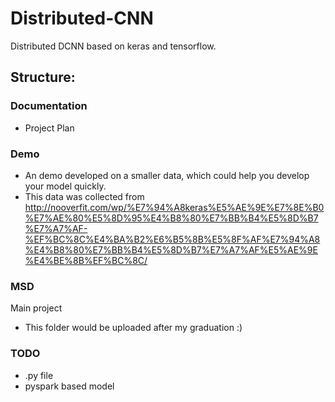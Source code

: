 # Distributed-CNN
Distributed DCNN based on keras and tensorflow.

## Structure:

### Documentation
- Project Plan

### Demo
- An demo developed on a smaller data, which could help you develop your model quickly.
- This data was collected from http://nooverfit.com/wp/%E7%94%A8keras%E5%AE%9E%E7%8E%B0%E7%AE%80%E5%8D%95%E4%B8%80%E7%BB%B4%E5%8D%B7%E7%A7%AF-%EF%BC%8C%E4%BA%B2%E6%B5%8B%E5%8F%AF%E7%94%A8%E4%B8%80%E7%BB%B4%E5%8D%B7%E7%A7%AF%E5%AE%9E%E4%BE%8B%EF%BC%8C/

### MSD
Main project
- This folder would be uploaded after my graduation :)

### TODO
- .py file
- pyspark based model

